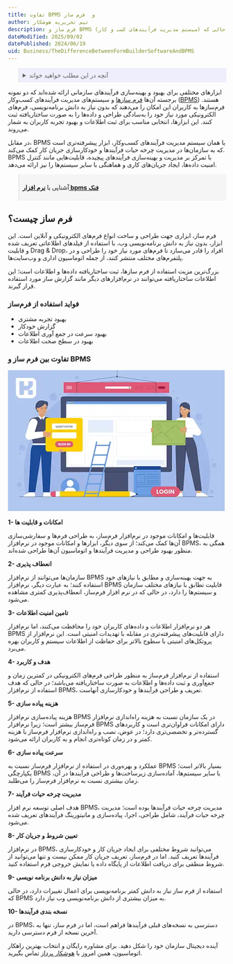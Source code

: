```yaml
---
title: تفاوت BPMS و  فرم ساز
author: تیم تحریریه هوشکار
description: فرم ساز و BPMS (سیستم مدیریت فرآیندهای کسب و کار) دو ابزار متفاوت برای مدیریت اطلاعات و فرآیندها هستند. فرم سازها بر ایجاد و مدیریت فرم های الکترونیکی تمرکز دارند، در حالی که BPMS برای مدیریت و بهینه سازی کل فرآیندهای کسب و کار طراحی شده است. BPMS علاوه بر ایجاد فرم، قابلیت اتوماسیون گردش کار، نظارت بر فرآیندها و تحلیل داده ها را نیز ارائه می دهد.
dateModified: 2025/09/02
datePublished: 2024/06/19
uid: Business/TheDifferenceBetweenFormBuilderSoftwareAndBPMS
---
```


<blockquote style="background-color:#eeeefc; padding:0.5rem">
<details>
  <summary>آنچه در این مطلب خواهید خواند</summary>
  <ul>
    <li>فرم ساز چیست؟</li>
    <li>فواید استفاده از فرم‌ساز</li>
    <li>تفاوت بین فرم‌ساز و BPMS</li>
  </ul>
</details>
</blockquote>

ابزارهای مختلفی برای بهبود و بهینه‌سازی فرآیندهای سازمانی ارائه شده‌اند که دو نمونه برجسته آن‌ها <a href="https://www.hooshkar.com/Software/Fennec/Module/FormBuilder" target="_blank">فرم سازها</a> و سیستم‌های مدیریت فرآیندهای کسب‌وکار (<a href="https://www.hooshkar.com/Wiki/Business/WhatIsBpms" target="_blank">BPMS</a>) هستند. فرم‌سازها به کاربران این امکان را می‌دهند که بدون نیاز به دانش برنامه‌نویسی، فرم‌های الکترونیکی مورد نیاز خود را به‌سادگی طراحی و داده‌ها را به صورت ساختاریافته ثبت کنند. این ابزارها، انتخابی مناسب برای ثبت اطلاعات و بهبود تجربه کاربران به شمار می‌روند.

در مقابل، BPMS یا همان سیستم مدیریت فرآیندهای کسب‌وکار، ابزار پیشرفته‌تری است که به سازمان‌ها در مدیریت چرخه حیات فرآیندها و خودکارسازی جریان کار کمک می‌کند. BPMS با تمرکز بر مدیریت و بهینه‌سازی فرآیندهای پیچیده، قابلیت‌هایی مانند کنترل امنیت داده‌ها، ایجاد جریان‌های کاری و هماهنگی با سایر سیستم‌ها را نیز ارائه می‌دهد.

<blockquote style="background-color:#f5f5f5; padding:0.5rem">
<p><strong>آشنایی با <a href="https://www.hooshkar.com/Software/Fennec/Module/BPMS" target="_blank">نرم افزار  bpms فنک</a></p></strong></blockquote>

## فرم ساز چیست؟
فرم ساز، ابزاری جهت طراحی و ساخت انواع فرم‌های الکترونیکی و آنلاین است. این ابزار، بدون نیاز به دانش برنامه‌نویسی وب، با استفاده از فیلدهای اطلاعاتی تعریف شده و قابلیت Drag & Drop، افراد را قادر می‌سازد تا فرم‌های مورد نیاز خود را طراحی و در پلتفرم‌های مختلف منتشر کنند، از جمله اتوماسیون اداری و وب‌سایت‌ها.

بزرگ‌ترین مزیت استفاده از فرم‌ سازها، ثبت ساختاریافته داده‌ها و اطلاعات است؛ این اطلاعات ساختاریافته می‌توانند در نرم‌افزارهای دیگر مانند گزارش ساز مورد استفاده قرار گیرند. 

### فواید استفاده از فرم‌ساز 
-	بهبود تجربه مشتری
-	گزارش خودکار
-	بهبود سرعت در جمع آوری اطلاعات
-	بهبود در سطح صحت اطلاعات

### تفاوت بین فرم ساز و BPMS

![10 تفاوت بین نرم افزار  BPMS و فرم ساز](./Images/BpmsVsFormBuilder.webp)

**1-	امکانات و قابلیت ها**

قابلیت‌ها و امکانات موجود در نرم‌افزار فرم‌ساز، به طراحی فرم‌ها و سفارشی‌سازی آن‌ها کمک می‌کند؛ از سوی دیگر، ابزارها و امکانات موجود در نرم‌افزار BPMS، همگی به منظور بهبود طراحی و مدیریت فرآیندها و اتوماسیون آن‌ها طراحی شده‌اند.

**2-	انعطاف پذیری**

سازمان‌ها می‌توانند از نرم‌افزار BPMS به جهت بهینه‌سازی و مطابق با نیازهای خود استفاده کنند؛ به عبارت دیگر، نرم‌افزار BPMS قابلیت تطابق با نیازهای مختلف سازمان و سیستم‌ها را دارد، در حالی که در نرم افزار فرم‌ساز، انعطاف‌پذیری کمتری مشاهده می‌شود.

**3-	تامین امنیت اطلاعات**

هر دو نرم‌افزار اطلاعات و داده‌های کاربران خود را محافظت می‌کنند، اما نرم‌افزار BPMS دارای قابلیت‌های پیشرفته‌تری در مقابله با تهدیدات امنیتی است. این نرم‌افزار از پروتکل‌های امنیتی با سطوح بالاتر برای حفاظت از اطلاعات سیستم و کاربران بهره می‌برد.

**4-	هدف و کاربرد**

استفاده از نرم‌افزار فرم‌ساز به منظور طراحی فرم‌های الکترونیکی در کمترین زمان و جمع‌آوری و ثبت داده‌ها و اطلاعات به صورت ساختاریافته می‌باشد؛ در حالی که هدف استفاده از نرم‌افزار BPMS، تعریف و طراحی فرآیندها و خودکارسازی آنهاست.

**5-	 هزینه پیاده سازی**

هزینه پیاده‌سازی نرم‌افزار BPMS در یک سازمان نسبت به هزینه راه‌اندازی نرم‌افزار فرم‌ساز بیشتر است؛ زیرا نرم‌افزار BPMS دارای امکانات فراوان‌تری است و کاربردهای گسترده‌تر و تخصصی‌تری دارد؛ در عوض، نصب و راه‌اندازی نرم‌افزار فرم‌ساز با هزینه کمتر و در زمان کوتاه‌تری انجام و به کاربران ارائه می‌شود.

**6-	سرعت پیاده سازی**

عملکرد و بهره‌وری در استفاده از نرم‌افزار فرم‌ساز نسبت به BPMS بسیار بالاتر است؛ یکپارچگی BPMS با سایر سیستم‌ها، آماده‌سازی زیرساخت‌ها و طراحی فرآیندها در آن، زمان بیشتری نسبت به نرم‌افزار فرم‌ساز را می‌طلبد.

**7-	مدیریت چرخه حیات فرآیند**

هدف اصلی توسعه نرم‌ افزار BPMS، مدیریت چرخه حیات فرآیندها بوده است؛ مدیریت چرخه حیات فرآیند، شامل طراحی، اجرا، پیاده‌سازی و مانیتورینگ فرآیندهای تعریف شده می‌شود.

**8-	تعیین شروط و جریان کار**

در نرم‌افزار BPMS، می‌توانید شروط مختلفی برای ایجاد جریان کار و خودکارسازی فرآیندها تعریف کنید. اما در فرم‌ساز، تعریف جریان کار ممکن نیست و تنها می‌توانید از شروط منطقی برای دریافت اطلاعات از پایگاه داده یا نمایش خروجی فرم استفاده کنید.

**9-	میزان نیاز به دانش برنامه نویسی**

استفاده از فرم ساز نیاز به دانش کمتر برنامه‌نویسی برای اعمال تغییرات  دارد، در حالی که  BPMS به میزان بیشتری از دانش برنامه‌نویسی وب نیاز دارد.

**10-	نسخه بندی فرآیندها**

در BPMS، دسترسی به نسخه‌های قبلی فرآیندها فراهم است، اما در فرم ساز، تنها به آخرین نسخه از فرم دسترسی دارید.

آینده دیجیتال سازمان خود را شکل دهید. برای مشاوره رایگان و انتخاب بهترین راهکار اتوماسیون، همین امروز با <a href="https://www.hooshkar.com" target="_blank">هوشکار پرداز</a> تماس بگیرید.